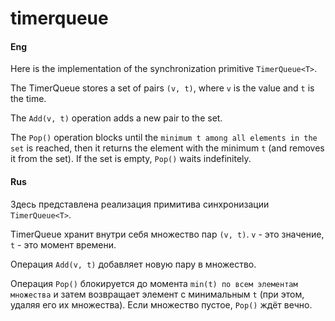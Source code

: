 # timerqueue

#### Eng

Here is the implementation of the synchronization primitive `TimerQueue<T>`.

The TimerQueue stores a set of pairs `(v, t)`, where `v` is the value and `t` is the time.

The `Add(v, t)` operation adds a new pair to the set.

The `Pop()` operation blocks until the `minimum t among all elements in the set` is reached, then it returns the element with the minimum `t` (and removes it from the set). If the set is empty, `Pop()` waits indefinitely.

#### Rus

Здесь представлена реализация примитива синхронизации `TimerQueue<T>`.

TimerQueue хранит внутри себя множество пар `(v, t)`. `v` - это значение, `t` - это момент времени.

Операция `Add(v, t)` добавляет новую пару в множество.

Операция `Pop()` блокируется до момента `min(t) по всем элементам множества` и затем возвращает элемент с минимальным `t` (при этом, удаляя его их множества). Если множество пустое, `Pop()` ждёт вечно.
